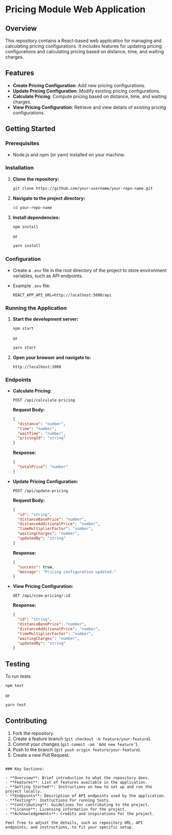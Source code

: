 # Pricing Module Web Application

## Overview

This repository contains a React-based web application for managing and calculating pricing configurations. It includes features for updating pricing configurations and calculating pricing based on distance, time, and waiting charges.

## Features

- **Create Pricing Configuration**: Add new pricing configurations.
- **Update Pricing Configuration**: Modify existing pricing configurations.
- **Calculate Pricing**: Compute pricing based on distance, time, and waiting charges.
- **View Pricing Configuration**: Retrieve and view details of existing pricing configurations.

## Getting Started

### Prerequisites

- Node.js and npm (or yarn) installed on your machine.

### Installation

1. **Clone the repository:**

   ```bash
   git clone https://github.com/your-username/your-repo-name.git
   ```

2. **Navigate to the project directory:**

   ```bash
   cd your-repo-name
   ```

3. **Install dependencies:**

   ```bash
   npm install
   ```

   or

   ```bash
   yarn install
   ```

### Configuration

- Create a `.env` file in the root directory of the project to store environment variables, such as API endpoints.
- Example `.env` file:

  ```env
  REACT_APP_API_URL=http://localhost:5000/api
  ```

### Running the Application

1. **Start the development server:**

   ```bash
   npm start
   ```

   or

   ```bash
   yarn start
   ```

2. **Open your browser and navigate to:**

   ```
   http://localhost:3000
   ```

### Endpoints

- **Calculate Pricing:**

  `POST /api/calculate-pricing`

  **Request Body:**

  ```json
  {
    "distance": "number",
    "time": "number",
    "waitTime": "number",
    "pricingId": "string"
  }
  ```

  **Response:**

  ```json
  {
    "totalPrice": "number"
  }
  ```

- **Update Pricing Configuration:**

  `POST /api/update-pricing`

  **Request Body:**

  ```json
  {
    "id": "string",
    "distanceBasePrice": "number",
    "distanceAdditionalPrice": "number",
    "timeMultiplierFactor": "number",
    "waitingCharges": "number",
    "updatedBy": "string"
  }
  ```

  **Response:**

  ```json
  {
    "success": true,
    "message": "Pricing configuration updated."
  }
  ```

- **View Pricing Configuration:**

  `GET /api/view-pricing/:id`

  **Response:**

  ```json
  {
    "id": "string",
    "distanceBasePrice": "number",
    "distanceAdditionalPrice": "number",
    "timeMultiplierFactor": "number",
    "waitingCharges": "number",
    "updatedBy": "string"
  }
  ```

## Testing

To run tests:

```bash
npm test
```

or

```bash
yarn test
```

## Contributing

1. Fork the repository.
2. Create a feature branch (`git checkout -b feature/your-feature`).
3. Commit your changes (`git commit -am 'Add new feature'`).
4. Push to the branch (`git push origin feature/your-feature`).
5. Create a new Pull Request.



```

### Key Sections:

- **Overview**: Brief introduction to what the repository does.
- **Features**: List of features available in the application.
- **Getting Started**: Instructions on how to set up and run the project locally.
- **Endpoints**: Description of API endpoints used by the application.
- **Testing**: Instructions for running tests.
- **Contributing**: Guidelines for contributing to the project.
- **License**: Licensing information for the project.
- **Acknowledgements**: Credits and inspirations for the project.

Feel free to adjust the details, such as repository URL, API endpoints, and instructions, to fit your specific setup.